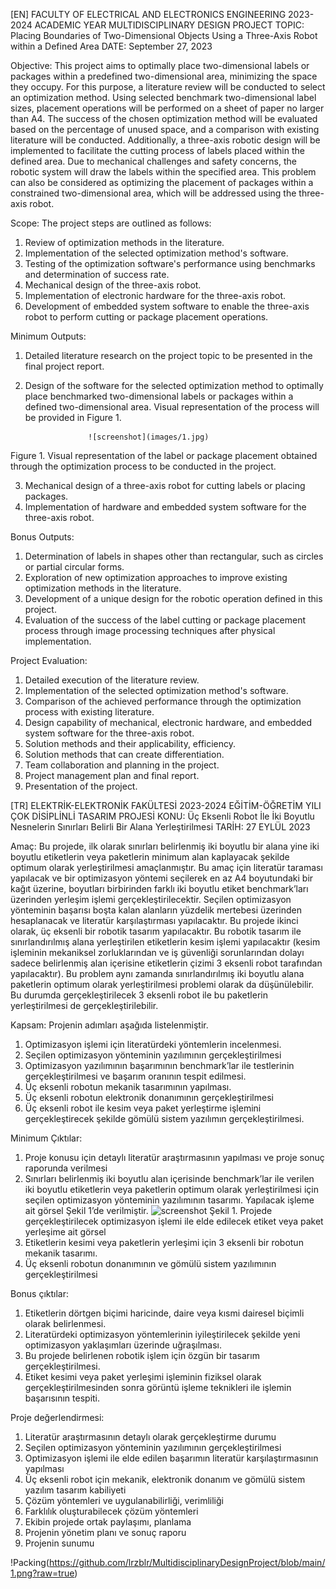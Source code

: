 [EN]    FACULTY OF ELECTRICAL AND ELECTRONICS ENGINEERING
2023-2024 ACADEMIC YEAR MULTIDISCIPLINARY DESIGN PROJECT
TOPIC: Placing Boundaries of Two-Dimensional Objects Using a Three-Axis Robot within a Defined Area
DATE: September 27, 2023

Objective: This project aims to optimally place two-dimensional labels or packages within a predefined two-dimensional area, minimizing the space they occupy. For this purpose, a literature review will be conducted to select an optimization method. Using selected benchmark two-dimensional label sizes, placement operations will be performed on a sheet of paper no larger than A4. The success of the chosen optimization method will be evaluated based on the percentage of unused space, and a comparison with existing literature will be conducted. Additionally, a three-axis robotic design will be implemented to facilitate the cutting process of labels placed within the defined area. Due to mechanical challenges and safety concerns, the robotic system will draw the labels within the specified area. This problem can also be considered as optimizing the placement of packages within a constrained two-dimensional area, which will be addressed using the three-axis robot.

Scope:
The project steps are outlined as follows:
1) Review of optimization methods in the literature.
2) Implementation of the selected optimization method's software.
3) Testing of the optimization software's performance using benchmarks and determination of success rate.
4) Mechanical design of the three-axis robot.
5) Implementation of electronic hardware for the three-axis robot.
6) Development of embedded system software to enable the three-axis robot to perform cutting or package placement operations.
   
Minimum Outputs:

1) Detailed literature research on the project topic to be presented in the final project report.
2) Design of the software for the selected optimization method to optimally place benchmarked two-dimensional labels or packages within a defined two-dimensional area. Visual representation of the process will be provided in Figure 1.

                     ![screenshot](images/1.jpg)
Figure 1. Visual representation of the label or package placement obtained through the optimization process to be conducted in the project.

3) Mechanical design of a three-axis robot for cutting labels or placing packages.
4) Implementation of hardware and embedded system software for the three-axis robot.
   
Bonus Outputs:

1) Determination of labels in shapes other than rectangular, such as circles or partial circular forms.
2) Exploration of new optimization approaches to improve existing optimization methods in the literature.
3) Development of a unique design for the robotic operation defined in this project.
4) Evaluation of the success of the label cutting or package placement process through image processing techniques after physical implementation.
   
Project Evaluation:

1) Detailed execution of the literature review.
2) Implementation of the selected optimization method's software.
3) Comparison of the achieved performance through the optimization process with existing literature.
4) Design capability of mechanical, electronic hardware, and embedded system software for the three-axis robot.
5) Solution methods and their applicability, efficiency.
6) Solution methods that can create differentiation.
7) Team collaboration and planning in the project.
8) Project management plan and final report.
9) Presentation of the project.

[TR]    ELEKTRİK-ELEKTRONİK FAKÜLTESİ
2023-2024 EĞİTİM-ÖĞRETİM YILI ÇOK DİSİPLİNLİ TASARIM PROJESİ
KONU: Üç Eksenli Robot İle İki Boyutlu Nesnelerin Sınırları Belirli Bir Alana Yerleştirilmesi
TARİH: 27 EYLÜL 2023

Amaç: Bu projede, ilk olarak sınırları belirlenmiş iki boyutlu bir alana yine iki boyutlu etiketlerin veya paketlerin minimum alan kaplayacak şekilde optimum olarak yerleştirilmesi amaçlanmıştır. Bu amaç için literatür taraması yapılacak ve bir optimizasyon yöntemi seçilerek en az A4 boyutundaki bir kağıt üzerine, boyutları birbirinden farklı iki boyutlu etiket benchmark’ları üzerinden yerleşim işlemi gerçekleştirilecektir. Seçilen optimizasyon yönteminin başarısı boşta kalan alanların yüzdelik mertebesi üzerinden hesaplanacak ve literatür karşılaştırması yapılacaktır. Bu projede ikinci olarak, üç eksenli bir robotik tasarım yapılacaktır. Bu robotik tasarım ile sınırlandırılmış alana yerleştirilen etiketlerin kesim işlemi yapılacaktır (kesim işleminin mekaniksel zorluklarından ve iş güvenliği sorunlarından dolayı sadece belirlenmiş alan içerisine etiketlerin çizimi 3 eksenli robot tarafından yapılacaktır). Bu problem aynı zamanda sınırlandırılmış iki boyutlu alana paketlerin optimum olarak yerleştirilmesi problemi olarak da düşünülebilir. Bu durumda gerçekleştirilecek 3 eksenli robot ile bu paketlerin yerleştirilmesi de gerçekleştirilebilir.

Kapsam:
Projenin adımları aşağıda listelenmiştir.
1) Optimizasyon işlemi için literatürdeki yöntemlerin incelenmesi.
2) Seçilen optimizasyon yönteminin yazılımının gerçekleştirilmesi
3) Optimizasyon yazılımının başarımının benchmark’lar ile testlerinin gerçekleştirilmesi ve başarım oranının tespit edilmesi.
4) Üç eksenli robotun mekanik tasarımının yapılması.
5) Üç eksenli robotun elektronik donanımının gerçekleştirilmesi
6) Üç eksenli robot ile kesim veya paket yerleştirme işlemini gerçekleştirecek şekilde gömülü sistem yazılımın gerçekleştirilmesi.
   
Minimum Çıktılar:
1. Proje konusu için detaylı literatür araştırmasının yapılması ve proje sonuç raporunda verilmesi
2. Sınırları belirlenmiş iki boyutlu alan içerisinde benchmark’lar ile verilen iki boyutlu etiketlerin veya paketlerin optimum olarak yerleştirilmesi için seçilen optimizasyon yönteminin yazılımının tasarımı. Yapılacak işleme ait görsel Şekil 1’de verilmiştir.
            ![screenshot](2.jpg)
Şekil 1. Projede gerçekleştirilecek optimizasyon işlemi ile elde edilecek etiket veya paket yerleşime ait görsel
4. Etiketlerin kesimi veya paketlerin yerleşimi için 3 eksenli bir robotun mekanik tasarımı.
5. Üç eksenli robotun donanımının ve gömülü sistem yazılımının gerçekleştirilmesi
   
Bonus çıktılar:
1. Etiketlerin dörtgen biçimi haricinde, daire veya kısmi dairesel biçimli olarak belirlenmesi.
2. Literatürdeki optimizasyon yöntemlerinin iyileştirilecek şekilde yeni optimizasyon yaklaşımları üzerinde uğraşılması.
3. Bu projede belirlenen robotik işlem için özgün bir tasarım gerçekleştirilmesi.
4. Etiket kesimi veya paket yerleşimi işleminin fiziksel olarak gerçekleştirilmesinden sonra görüntü işleme teknikleri ile işlemin başarısının tespiti.
   
Proje değerlendirmesi:
1. Literatür araştırmasının detaylı olarak gerçekleştirme durumu
2. Seçilen optimizasyon yönteminin yazılımının gerçekleştirilmesi
3. Optimizasyon işlemi ile elde edilen başarımın literatür karşılaştırmasının yapılması
4. Üç eksenli robot için mekanik, elektronik donanım ve gömülü sistem yazılım tasarım kabiliyeti
5. Çözüm yöntemleri ve uygulanabilirliği, verimliliği
6. Farklılık oluşturabilecek çözüm yöntemleri
7. Ekibin projede ortak paylaşımı, planlama
8. Projenin yönetim planı ve sonuç raporu
9. Projenin sunumu
    
!Packing(https://github.com/lrzblr/MultidisciplinaryDesignProject/blob/main/1.png?raw=true)
